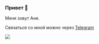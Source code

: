 ### Привет 🤗

Меня зовут Аня. 

Связаться со мной можно через [Telegram](https://t.me/Ankhena)

![](https://github-profile-summary-cards.vercel.app/api/cards/profile-details?username=ankhena&theme=github)

<!--
**Ankhena/Ankhena** is a ✨ _special_ ✨ repository because its `README.md` (this file) appears on your GitHub profile.

Here are some ideas to get you started:

- 🔭 I’m currently working on ...
- 🌱 I’m currently learning ...
- 👯 I’m looking to collaborate on ...
- 🤔 I’m looking for help with ...
- 💬 Ask me about ...
- 📫 How to reach me: ...
- 😄 Pronouns: ...
- ⚡ Fun fact: ...
-->
